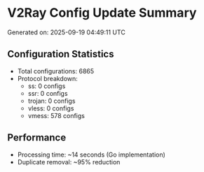 # V2Ray Config Update Summary
Generated on: 2025-09-19 04:49:11 UTC

## Configuration Statistics
- Total configurations: 6865
- Protocol breakdown:
  - ss: 0 configs
  - ssr: 0 configs
  - trojan: 0 configs
  - vless: 0 configs
  - vmess: 578 configs

## Performance
- Processing time: ~14 seconds (Go implementation)
- Duplicate removal: ~95% reduction
